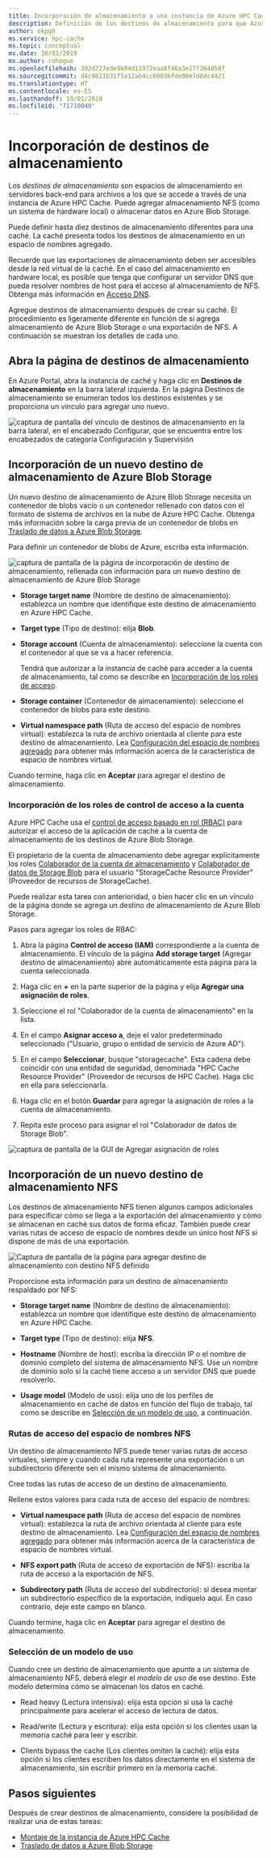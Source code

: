 ```yaml
---
title: Incorporación de almacenamiento a una instancia de Azure HPC Cache (versión preliminar)
description: Definición de los destinos de almacenamiento para que Azure HPC Cache pueda usar el sistema NFS local o los contenedores de Azure Blob Storage para el almacenamiento de archivos a largo plazo
author: ekpgh
ms.service: hpc-cache
ms.topic: conceptual
ms.date: 10/01/2019
ms.author: rohogue
ms.openlocfilehash: 302d727ede9604d11972eaa8f46a3e27f204858f
ms.sourcegitcommit: d4c9821b31f5a12ab4cc60036fde00e7d8dc4421
ms.translationtype: HT
ms.contentlocale: es-ES
ms.lasthandoff: 10/01/2019
ms.locfileid: "71710040"
---
```

# <a name="add-storage-targets"></a>Incorporación de destinos de almacenamiento

Los *destinos de almacenamiento* son espacios de almacenamiento en servidores back-end para archivos a los que se accede a través de una instancia de Azure HPC Cache. Puede agregar almacenamiento NFS (como un sistema de hardware local) o almacenar datos en Azure Blob Storage.

Puede definir hasta diez destinos de almacenamiento diferentes para una caché. La caché presenta todos los destinos de almacenamiento en un espacio de nombres agregado.

Recuerde que las exportaciones de almacenamiento deben ser accesibles desde la red virtual de la caché. En el caso del almacenamiento en hardware local, es posible que tenga que configurar un servidor DNS que pueda resolver nombres de host para el acceso al almacenamiento de NFS. Obtenga más información en [Acceso DNS](hpc-cache-prereqs.md#dns-access).

Agregue destinos de almacenamiento después de crear su caché. El procedimiento es ligeramente diferente en función de si agrega almacenamiento de Azure Blob Storage o una exportación de NFS. A continuación se muestran los detalles de cada uno.

## <a name="open-the-storage-targets-page"></a>Abra la página de destinos de almacenamiento

En Azure Portal, abra la instancia de caché y haga clic en **Destinos de almacenamiento** en la barra lateral izquierda. En la página Destinos de almacenamiento se enumeran todos los destinos existentes y se proporciona un vínculo para agregar uno nuevo.

![captura de pantalla del vínculo de destinos de almacenamiento en la barra lateral, en el encabezado Configurar, que se encuentra entre los encabezados de categoría Configuración y Supervisión](media/hpc-cache-storage-targets-sidebar.png)

## <a name="add-a-new-azure-blob-storage-target"></a>Incorporación de un nuevo destino de almacenamiento de Azure Blob Storage

Un nuevo destino de almacenamiento de Azure Blob Storage necesita un contenedor de blobs vacío o un contenedor rellenado con datos con el formato de sistema de archivos en la nube de Azure HPC Cache. Obtenga más información sobre la carga previa de un contenedor de blobs en [Traslado de datos a Azure Blob Storage](hpc-cache-ingest.md).

Para definir un contenedor de blobs de Azure, escriba esta información.

![captura de pantalla de la página de incorporación de destino de almacenamiento, rellenada con información para un nuevo destino de almacenamiento de Azure Blob Storage](media/hpc-cache-add-blob.png)

<!-- need to replace screenshot after note text is updated with both required RBAC roles -->

* **Storage target name** (Nombre de destino de almacenamiento): establezca un nombre que identifique este destino de almacenamiento en Azure HPC Cache.
* **Target type** (Tipo de destino): elija **Blob**.
* **Storage account** (Cuenta de almacenamiento): seleccione la cuenta con el contenedor al que se va a hacer referencia.

  Tendrá que autorizar a la instancia de caché para acceder a la cuenta de almacenamiento, tal como se describe en [Incorporación de los roles de acceso](#add-the-access-control-roles-to-your-account).
* **Storage container** (Contenedor de almacenamiento): seleccione el contenedor de blobs para este destino.

* **Virtual namespace path** (Ruta de acceso del espacio de nombres virtual): establezca la ruta de archivo orientada al cliente para este destino de almacenamiento. Lea [Configuración del espacio de nombres agregado](hpc-cache-namespace.md) para obtener más información acerca de la característica de espacio de nombres virtual.

Cuando termine, haga clic en **Aceptar** para agregar el destino de almacenamiento.

### <a name="add-the-access-control-roles-to-your-account"></a>Incorporación de los roles de control de acceso a la cuenta

Azure HPC Cache usa el [control de acceso basado en rol (RBAC)](https://docs.microsoft.com/azure/role-based-access-control/index) para autorizar el acceso de la aplicación de caché a la cuenta de almacenamiento de los destinos de Azure Blob Storage.

El propietario de la cuenta de almacenamiento debe agregar explícitamente los roles [Colaborador de la cuenta de almacenamiento](https://docs.microsoft.com/azure/role-based-access-control/built-in-roles#storage-account-contributor) y [Colaborador de datos de Storage Blob](https://docs.microsoft.com/azure/role-based-access-control/built-in-roles#storage-blob-data-contributor) para el usuario "StorageCache Resource Provider" (Proveedor de recursos de StorageCache).

Puede realizar esta tarea con anterioridad, o bien hacer clic en un vínculo de la página donde se agrega un destino de almacenamiento de Azure Blob Storage.

Pasos para agregar los roles de RBAC:

1. Abra la página **Control de acceso (IAM)** correspondiente a la cuenta de almacenamiento. El vínculo de la página **Add storage target** (Agregar destino de almacenamiento) abre automáticamente esta página para la cuenta seleccionada.

1. Haga clic en **+** en la parte superior de la página y elija **Agregar una asignación de roles**.

1. Seleccione el rol "Colaborador de la cuenta de almacenamiento" en la lista.

1. En el campo **Asignar acceso a**, deje el valor predeterminado seleccionado ("Usuario, grupo o entidad de servicio de Azure AD").  

1. En el campo **Seleccionar**, busque "storagecache".  Esta cadena debe coincidir con una entidad de seguridad, denominada "HPC Cache Resource Provider" (Proveedor de recursos de HPC Cache). Haga clic en ella para seleccionarla.

1. Haga clic en el botón **Guardar** para agregar la asignación de roles a la cuenta de almacenamiento.

1. Repita este proceso para asignar el rol "Colaborador de datos de Storage Blob".  

![captura de pantalla de la GUI de Agregar asignación de roles](media/hpc-cache-add-role.png)

## <a name="add-a-new-nfs-storage-target"></a>Incorporación de un nuevo destino de almacenamiento NFS

Los destinos de almacenamiento NFS tienen algunos campos adicionales para especificar cómo se llega a la exportación del almacenamiento y cómo se almacenan en caché sus datos de forma eficaz. También puede crear varias rutas de acceso de espacio de nombres desde un único host NFS si dispone de más de una exportación.

![Captura de pantalla de la página para agregar destino de almacenamiento con destino NFS definido](media/hpc-cache-add-nfs-target.png)

Proporcione esta información para un destino de almacenamiento respaldado por NFS:

* **Storage target name** (Nombre de destino de almacenamiento): establezca un nombre que identifique este destino de almacenamiento en Azure HPC Cache.

* **Target type** (Tipo de destino): elija **NFS**.

* **Hostname** (Nombre de host): escriba la dirección IP o el nombre de dominio completo del sistema de almacenamiento NFS. Use un nombre de dominio solo si la caché tiene acceso a un servidor DNS que puede resolverlo.

* **Usage model** (Modelo de uso): elija uno de los perfiles de almacenamiento en caché de datos en función del flujo de trabajo, tal como se describe en [Selección de un modelo de uso](#choose-a-usage-model), a continuación.

### <a name="nfs-namespace-paths"></a>Rutas de acceso del espacio de nombres NFS

Un destino de almacenamiento NFS puede tener varias rutas de acceso virtuales, siempre y cuando cada ruta represente una exportación o un subdirectorio diferente sen el mismo sistema de almacenamiento.

Cree todas las rutas de acceso de un destino de almacenamiento.
<!-- You can create multiple namespace paths to represent different exports on the same NFS storage system, but you must create them all from one storage target. -->

Rellene estos valores para cada ruta de acceso del espacio de nombres:

* **Virtual namespace path** (Ruta de acceso del espacio de nombres virtual): establezca la ruta de archivo orientada al cliente para este destino de almacenamiento. Lea [Configuración del espacio de nombres agregado](hpc-cache-namespace.md) para obtener más información acerca de la característica de espacio de nombres virtual.

<!--  The virtual path should start with a slash ``/``. -->

* **NFS export path** (Ruta de acceso de exportación de NFS): escriba la ruta de acceso a la exportación de NFS.

* **Subdirectory path** (Ruta de acceso del subdirectorio): si desea montar un subdirectorio específico de la exportación, indíquelo aquí. En caso contrario, deje este campo en blanco.

Cuando termine, haga clic en **Aceptar** para agregar el destino de almacenamiento.

### <a name="choose-a-usage-model"></a>Selección de un modelo de uso
<!-- referenced from GUI - update aka.ms link if you change this heading -->

Cuando cree un destino de almacenamiento que apunte a un sistema de almacenamiento NFS, deberá elegir el *modelo de uso* de ese destino. Este modelo determina cómo se almacenan los datos en caché.

* Read heavy (Lectura intensiva): elija esta opción si usa la caché principalmente para acelerar el acceso de lectura de datos.

* Read/write (Lectura y escritura): elija esta opción si los clientes usan la memoria caché para leer y escribir.

* Clients bypass the cache (Los clientes omiten la caché): elija esta opción si los clientes escriben los datos directamente en el sistema de almacenamiento, sin escribir primero en la memoria caché.

## <a name="next-steps"></a>Pasos siguientes

Después de crear destinos de almacenamiento, considere la posibilidad de realizar una de estas tareas:

* [Montaje de la instancia de Azure HPC Cache](hpc-cache-mount.md)
* [Traslado de datos a Azure Blob Storage](hpc-cache-ingest.md)
